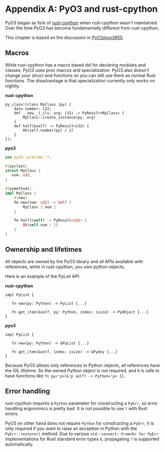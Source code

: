 # Appendix A: PyO3 and rust-cpython

PyO3 began as fork of [rust-cpython](https://github.com/dgrunwald/rust-cpython) when rust-cpython wasn't maintained. Over the time PyO3 has become fundamentally different from rust-cpython.

This chapter is based on the discussion in [PyO3/pyo3#55](https://github.com/PyO3/pyo3/issues/55).

## Macros

While rust-cpython has a macro based dsl for declaring modules and classes, PyO3 uses proc macros and specialization. PyO3 also doesn't change your struct and functions so you can still use them as normal Rust functions. The disadvantage is that specialization currently only works on nightly.

**rust-cpython**

```rust,ignore
py_class!(class MyClass |py| {
    data number: i32;
    def __new__(_cls, arg: i32) -> PyResult<MyClass> {
        MyClass::create_instance(py, arg)
    }
    def half(&self) -> PyResult<i32> {
        Ok(self.number(py) / 2)
    }
});
```

**pyo3**

```rust
use pyo3::prelude::*;

#[pyclass]
struct MyClass {
   num: u32,
}

#[pymethods]
impl MyClass {
    #[new]
    fn new(num: u32) -> Self {
        MyClass { num }
    }

    fn half(&self) -> PyResult<u32> {
        Ok(self.num / 2)
    }
}
```

## Ownership and lifetimes

All objects are owned by the PyO3 library and all APIs available with references, while in rust-cpython, you own python objects.

Here is an example of the PyList API:

**rust-cpython**

```rust,ignore
impl PyList {

   fn new(py: Python) -> PyList {...}

   fn get_item(&self, py: Python, index: isize) -> PyObject {...}
}
```

**pyo3**

```rust,ignore
impl PyList {

   fn new(py: Python) -> &PyList {...}

   fn get_item(&self, index: isize) -> &PyAny {...}
}
```

Because PyO3 allows only references to Python objects, all references have the GIL lifetime. So the owned Python object is not required, and it is safe to have functions like `fn py<'p>(&'p self) -> Python<'p> {}`.

## Error handling

rust-cpython requires a `Python` parameter for constructing a `PyErr`, so error handling ergonomics is pretty bad. It is not possible to use `?` with Rust errors.

PyO3 on other hand does not require `Python` for constructing a `PyErr`, it is only required if you want to raise an exception in Python with the `PyErr::restore()` method. Due to various `std::convert::From<E> for PyErr` implementations for Rust standard error types `E`, propagating `?` is supported automatically.
